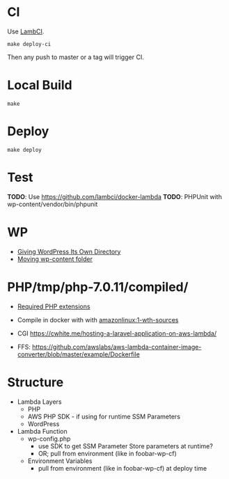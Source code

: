 
# CI

Use [LambCI](https://github.com/lambci/lambci#php). 

    make deploy-ci

Then any push to master or a tag will trigger CI.

# Local Build

    make 
    
# Deploy

    make deploy
    
# Test  
    
**TODO**: Use https://github.com/lambci/docker-lambda
**TODO**: PHPUnit with wp-content/vendor/bin/phpunit


# WP

- [Giving WordPress Its Own Directory](https://codex.wordpress.org/Giving_WordPress_Its_Own_Directory)
- [Moving wp-content folder](https://codex.wordpress.org/Editing_wp-config.php#Moving_wp-content_folder)


# PHP/tmp/php-7.0.11/compiled/

- [Required PHP extensions](https://make.wordpress.org/hosting/handbook/handbook/server-environment/#php-extensions)
- Compile in docker with with [amazonlinux:1-wth-sources](https://hub.docker.com/_/amazonlinux)
- CGI https://cwhite.me/hosting-a-laravel-application-on-aws-lambda/
   
- FFS: https://github.com/awslabs/aws-lambda-container-image-converter/blob/master/example/Dockerfile

# Structure

- Lambda Layers
  - PHP
  - AWS PHP SDK - if using for runtime SSM Parameters
  - WordPress
- Lambda Function
  - wp-config.php
    - use SDK to get SSM Parameter Store parameters at runtime?
    - OR; pull from environment (like in foobar-wp-cf)
  - Environment Variables 
    - pull from environment (like in foobar-wp-cf) at deploy time

